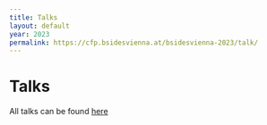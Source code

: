 ```yaml
---
title: Talks
layout: default
year: 2023
permalink: https://cfp.bsidesvienna.at/bsidesvienna-2023/talk/
---
```

# Talks

All talks can be found [here](https://cfp.bsidesvienna.at/bsidesvienna-2023/talk/)
